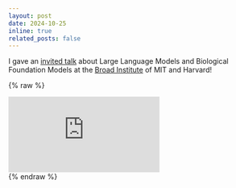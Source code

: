 ```yaml
---
layout: post
date: 2024-10-25
inline: true
related_posts: false
---
```


I gave an [invited talk](https://www.broadinstitute.org/talks/large-language-models-and-biological-foundation-models) about Large Language Models and Biological Foundation Models at the [Broad Institute](https://www.broadinstitute.org) of MIT and Harvard!

{% raw %}
<div class="row mt-3">
    <div class="col-sm mt-3 mt-md-0">
        <iframe src="https://www.youtube.com/embed/ku4DImfea6Q" class="img-fluid rounded z-depth-1" frameborder="0" allow="accelerometer; autoplay; clipboard-write; encrypted-media; gyroscope; picture-in-picture" allowfullscreen></iframe>
    </div>
</div>
{% endraw %}

